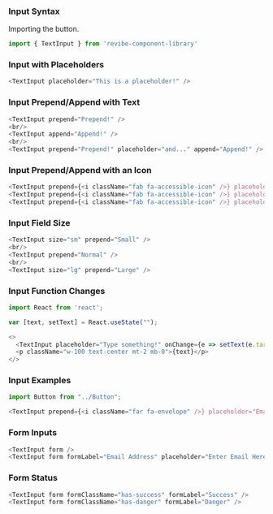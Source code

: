 ### Input Syntax

Importing the button.
```js static
import { TextInput } from 'revibe-component-library'
```

### Input with Placeholders
```js
<TextInput placeholder="This is a placeholder!" />
```

### Input Prepend/Append with Text
```js padded
<TextInput prepend="Prepend!" />
<br/>
<TextInput append="Append!" />
<br/>
<TextInput prepend="Prepend!" placeholder="and..." append="Append!" />
```

### Input Prepend/Append with an Icon
```js
<TextInput prepend={<i className="fab fa-accessible-icon" />} placeholder="Use an icon as well!" />
<TextInput prepend={<i className="fab fa-accessible-icon" />} placeholder="Use an icon as well!" regClassName="has-success" />
<TextInput prepend={<i className="fab fa-accessible-icon" />} placeholder="Use an icon as well!" regClassName="has-danger" />
```

### Input Field Size
```js padded
<TextInput size="sm" prepend="Small" />
<br/>
<TextInput prepend="Normal" />
<br/>
<TextInput size="lg" prepend="Large" />
```

### Input Function Changes
```js
import React from 'react';

var [text, setText] = React.useState("");

<>
  <TextInput placeholder="Type something!" onChange={e => setText(e.target.value)} />
  <p className="w-100 text-center mt-2 mb-0">{text}</p>
</>
```

### Input Examples
```js
import Button from "../Button";

<TextInput prepend={<i className="far fa-envelope" />} placeholder="Email" append={<Button>Submit</Button>} />
```

### Form Inputs
```js
<TextInput form />
<TextInput form formLabel="Email Address" placeholder="Enter Email Here..." />
```

### Form Status
```js
<TextInput form formClassName="has-success" formLabel="Success" />
<TextInput form formClassName="has-danger" formLabel="Danger" />
```